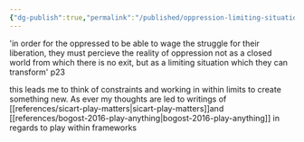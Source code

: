 ```yaml
---
{"dg-publish":true,"permalink":"/published/oppression-limiting-situation-to-transform/","dgPassFrontmatter":true,"noteIcon":""}
---
```


'in order for the oppressed to be able to wage the struggle for their liberation, they must percieve the reality of oppression not as a closed world from which there is no exit, but as a limiting situation which they can transform' p23

this leads me to think of constraints and working in within limits to create something new. As ever my thoughts are led to writings of [[references/sicart-play-matters\|sicart-play-matters]]and [[references/bogost-2016-play-anything\|bogost-2016-play-anything]] in regards to play within frameworks 